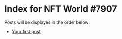 # Index for NFT World #7907
Posts will be displayed in the order below:

- [Your first post](./001-first.md)

